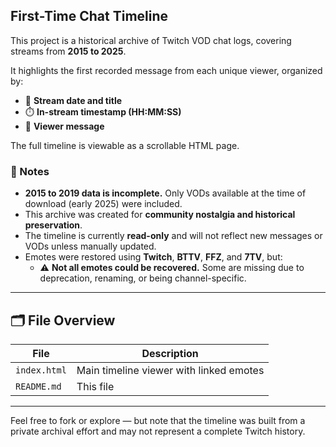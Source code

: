 ## First-Time Chat Timeline

This project is a historical archive of Twitch VOD chat logs, covering streams from **2015 to 2025**.

It highlights the first recorded message from each unique viewer, organized by:

- 📅 **Stream date and title**
- ⏱️ **In-stream timestamp (HH:MM:SS)**
- 💬 **Viewer message**

The full timeline is viewable as a scrollable HTML page.

### 📌 Notes

- **2015 to 2019 data is incomplete.** Only VODs available at the time of download (early 2025) were included.
- This archive was created for **community nostalgia and historical preservation**.
- The timeline is currently **read-only** and will not reflect new messages or VODs unless manually updated.
- Emotes were restored using **Twitch**, **BTTV**, **FFZ**, and **7TV**, but:
  - ⚠️ **Not all emotes could be recovered.** Some are missing due to deprecation, renaming, or being channel-specific.

---

## 🗂️ File Overview

| File            | Description                                     |
|-----------------|-------------------------------------------------|
| `index.html`    | Main timeline viewer with linked emotes         |
| `README.md`     | This file                                       |

---

Feel free to fork or explore — but note that the timeline was built from a private archival effort and may not represent a complete Twitch history.
